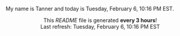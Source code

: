 My name is Tanner and today is Tuesday, February 6, 10:16 PM EST.

<p align="center">This <i>README</i> file is generated <b>every 3 hours</b>!</br>Last refresh: Tuesday, February 6, 10:16 PM EST<br /></p>
